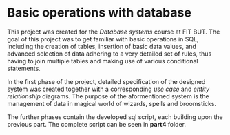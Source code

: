 # Basic operations with database

This project was created for the *Database systems* course at FIT BUT. 
The goal of this project was to get familiar with basic operations in SQL, including the creation of tables,
insertion of basic data values, and advanced selection of data adhering to a very detailed set of rules, thus
having to join multiple tables and making use of various conditional statements.

In the first phase of the project, detailed specification of the designed system was created together with
a corresponding *use case* and *entity relationship* diagrams. The purpose of the aformentioned system is the 
management of data in magical world of wizards, spells and broomsticks.

The further phases contain the developed sql script, each building upon the previous part. 
The complete script can be seen in **part4** folder.

